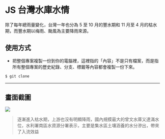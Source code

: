 # JS 台灣水庫水情

除了每年總雨量變化，台灣一年也分為 5 至 10 月的豐水期和 11 月至 4 月的枯水期，而豐水期以梅雨、颱風為主要降雨來源。

## 使用方式
- 把整個專案複製一份到你的電腦裡，這裡指的「內容」不是只有檔案，而是指所有整個專案的歷史紀錄、分支、標籤等內容都會複製一份下來。
```sh
$ git clone
```

----

## 畫面截圖
![](https://i.imgur.com/h45WrwV.png)
> 逐漸進入枯水期，上游也沒有明顯降雨，國內規模最大的曾文水庫又達滿水位，水利署南區水資源分署表示，主要是集水區土壤涵養的水分滲出，帶來了入流效益
